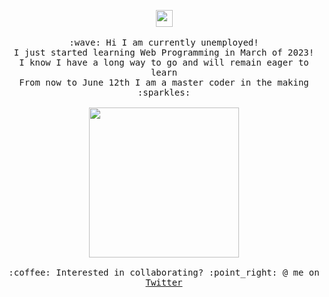 <p align="center">
  <img src="spongebob coding gifhttps://media.tenor.com/tWD3GjJcoHgAAAAC/spongebob-computer.gif" width="27px">
  <br><br>
  <samp>
    :wave: Hi I am currently unemployed!
    <br>I just started learning Web Programming in March of 2023!
      <br>I know I have a long way to go and will remain eager to learn
    <br>From now to June 12th I am a master coder in the making :sparkles:<br><br>
    <img src="https://i.imgur.com/kdKhgx6.gif" width="240px" align="center">
    <br><br>:coffee: Interested in collaborating? :point_right: @ me on <a href="https://twitter.com/CodeNameNoahH">Twitter</a>
  </samp>
</p>
